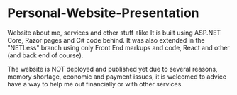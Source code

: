 # Personal-Website-Presentation
Website about me, services and other stuff alike It is built using ASP.NET Core, Razor pages and C# code behind. It was also extended in the "NETLess" branch using only Front End markups and code, React and other (and back end of course).

The website is NOT deployed and published yet due to several reasons, memory shortage, economic and payment issues, it is welcomed to advice have a way to help me out financially or with other services.
